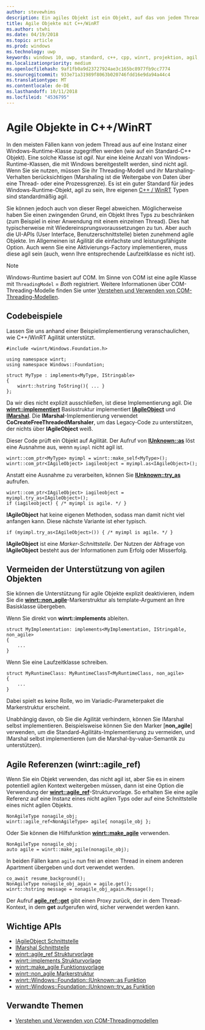 ```yaml
---
author: stevewhims
description: Ein agiles Objekt ist ein Objekt, auf das von jedem Thread aus zugegriffen werden kann. Ihre C++/WinRT-Typen sind standardmäßig agil, aber Sie können diese Option deaktivieren.
title: Agile Objekte mit C++/WinRT
ms.author: stwhi
ms.date: 04/19/2018
ms.topic: article
ms.prod: windows
ms.technology: uwp
keywords: windows 10, uwp, standard, c++, cpp, winrt, projektion, agil, objekt, agilität, IAgileObject
ms.localizationpriority: medium
ms.openlocfilehash: 9af1fb0a9d23727924ae3c165bc8977fb9cc7774
ms.sourcegitcommit: 933e71a31989f8063b020746fdd16e9da94a44c4
ms.translationtype: MT
ms.contentlocale: de-DE
ms.lasthandoff: 10/11/2018
ms.locfileid: "4536795"
---
```

# <a name="agile-objects-in-cwinrt"></a>Agile Objekte in C++/WinRT
In den meisten Fällen kann von jedem Thread aus auf eine Instanz einer Windows-Runtime-Klasse zugegriffen werden (wie auf ein Standard-C++ Objekt). Eine solche Klasse ist *agil*. Nur eine kleine Anzahl von Windows-Runtime-Klassen, die mit Windows bereitgestellt werden, sind nicht agil. Wenn Sie sie nutzen, müssen Sie ihr Threading-Modell und ihr Marshaling-Verhalten berücksichtigen (Marshaling ist die Weitergabe von Daten über eine Thread- oder eine Prozessgrenze). Es ist ein guter Standard für jedes Windows-Runtime-Objekt, agil zu sein, Ihre eigenen [C++ / WinRT](/windows/uwp/cpp-and-winrt-apis/intro-to-using-cpp-with-winrt) Typen sind standardmäßig agil.

Sie können jedoch auch von dieser Regel abweichen. Möglicherweise haben Sie einen zwingenden Grund, ein Objekt Ihres Typs zu beschränken (zum Beispiel in einer Anwendung mit einem einzelnen Thread). Dies hat typischerweise mit Wiedereinsprungsvoraussetzungen zu tun. Aber auch die UI-APIs (User Interface, Benutzerschnittstelle) bieten zunehmend agile Objekte. Im Allgemeinen ist Agilität die einfachste und leistungsfähigste Option. Auch wenn Sie eine Aktivierungs-Factory implementieren, muss diese agil sein (auch, wenn Ihre entsprechende Laufzeitklasse es nicht ist).

> [!NOTE]
> Windows-Runtime basiert auf COM. Im Sinne von COM ist eine agile Klasse mit `ThreadingModel` = *Both* registriert. Weitere Informationen über COM-Threading-Modelle finden Sie unter [Verstehen und Verwenden von COM-Threading-Modellen](https://msdn.microsoft.com/library/ms809971).

## <a name="code-examples"></a>Codebeispiele
Lassen Sie uns anhand einer Beispielimplementierung veranschaulichen, wie C++/WinRT Agilität unterstützt.

```cppwinrt
#include <winrt/Windows.Foundation.h>

using namespace winrt;
using namespace Windows::Foundation;

struct MyType : implements<MyType, IStringable>
{
    winrt::hstring ToString(){ ... }
};
```

Da wir dies nicht explizit ausschließen, ist diese Implementierung agil. Die [**winrt::implementiert**](/uwp/cpp-ref-for-winrt/implements) Basisstruktur implementiert [**IAgileObject**](https://msdn.microsoft.com/library/windows/desktop/hh802476) und [**IMarshal**](https://docs.microsoft.com/previous-versions/windows/embedded/ms887993). Die **IMarshal**-Implementierung verwendet **CoCreateFreeThreadedMarshaler**, um das Legacy-Code zu unterstützen, der nichts über **IAgileObject** weiß.

Dieser Code prüft ein Objekt auf Agilität. Der Aufruf von [**IUnknown::as**](/uwp/cpp-ref-for-winrt/windows-foundation-iunknown#iunknownas-function) löst eine Ausnahme aus, wenn `myimpl` nicht agil ist.

```cppwinrt
winrt::com_ptr<MyType> myimpl = winrt::make_self<MyType>();
winrt::com_ptr<IAgileObject> iagileobject = myimpl.as<IAgileObject>();
```

Anstatt eine Ausnahme zu verarbeiten, können Sie [**IUnknown::try_as**](/uwp/cpp-ref-for-winrt/windows-foundation-iunknown#iunknowntryas-function) aufrufen.

```cppwinrt
winrt::com_ptr<IAgileObject> iagileobject = myimpl.try_as<IAgileObject>();
if (iagileobject) { /* myimpl is agile. */ }
```

**IAgileObject** hat keine eigenen Methoden, sodass man damit nicht viel anfangen kann. Diese nächste Variante ist eher typisch.

```cppwinrt
if (myimpl.try_as<IAgileObject>()) { /* myimpl is agile. */ }
```

**IAgileObject** ist eine *Marker-Schnittstelle*. Der Nutzen der Abfrage von **IAgileObject** besteht aus der Informationen zum Erfolg oder Misserfolg.

## <a name="opting-out-of-agile-object-support"></a>Vermeiden der Unterstützung von agilen Objekten
Sie können die Unterstützung für agile Objekte explizit deaktivieren, indem Sie die [**winrt::non_agile**](/uwp/cpp-ref-for-winrt/non_agile)-Markerstruktur als template-Argument an Ihre Basisklasse übergeben.

Wenn Sie direkt von **winrt::implements** ableiten.

```cppwinrt
struct MyImplementation: implements<MyImplementation, IStringable, non_agile>
{
    ...
}
```

Wenn Sie eine Laufzeitklasse schreiben.

```cppwinrt
struct MyRuntimeClass: MyRuntimeClassT<MyRuntimeClass, non_agile>
{
    ...
}
```

Dabei spielt es keine Rolle, wo im Variadic-Parameterpaket die Markerstruktur erscheint.

Unabhängig davon, ob Sie die Agilität verhindern, können Sie IMarshal selbst implementieren. Beispielsweise können Sie den Marker [**non_agile**] verwenden, um die Standard-Agilitäts-Implementierung zu vermeiden, und IMarshal selbst implementieren (um die Marshal-by-value-Semantik zu unterstützen).

## <a name="agile-references-winrtagileref"></a>Agile Referenzen (winrt::agile_ref)
Wenn Sie ein Objekt verwenden, das nicht agil ist, aber Sie es in einem potentiell agilen Kontext weitergeben müssen, dann ist eine Option die Verwendung der [**winrt::agile_ref**](/uwp/cpp-ref-for-winrt/agile-ref)-Strukturvorlage. So erhalten Sie eine agile Referenz auf eine Instanz eines nicht agilen Typs oder auf eine Schnittstelle eines nicht agilen Objekts.

```cppwinrt
NonAgileType nonagile_obj;
winrt::agile_ref<NonAgileType> agile{ nonagile_obj };
```
Oder Sie können die Hilfsfunktion [**winrt::make_agile**](/uwp/cpp-ref-for-winrt/make-agile) verwenden.

```cppwinrt
NonAgileType nonagile_obj;
auto agile = winrt::make_agile(nonagile_obj);
```

In beiden Fällen kann `agile` nun frei an einen Thread in einem anderen Apartment übergeben und dort verwendet werden.

```cppwinrt
co_await resume_background();
NonAgileType nonagile_obj_again = agile.get();
winrt::hstring message = nonagile_obj_again.Message();
```

Der Aufruf [**agile_ref::get**](/uwp/cpp-ref-for-winrt/agile-ref#agilerefget-function) gibt einen Proxy zurück, der in dem Thread-Kontext, in dem **get** aufgerufen wird, sicher verwendet werden kann.

## <a name="important-apis"></a>Wichtige APIs
* [IAgileObject Schnittstelle](https://msdn.microsoft.com/library/windows/desktop/hh802476)
* [IMarshal Schnittstelle](https://docs.microsoft.com/previous-versions/windows/embedded/ms887993)
* [winrt::agile_ref Strukturvorlage](/uwp/cpp-ref-for-winrt/agile-ref)
* [winrt::implements Strukturvorlage](/uwp/cpp-ref-for-winrt/implements)
* [winrt::make_agile Funktionsvorlage](/uwp/cpp-ref-for-winrt/make-agile)
* [winrt::non_agile Markerstruktur](/uwp/cpp-ref-for-winrt/non_agile)
* [winrt::Windows::Foundation::IUnknown::as Funktion](/uwp/cpp-ref-for-winrt/windows-foundation-iunknown#iunknownas-function)
* [winrt::Windows::Foundation::IUnknown::try_as Funktion](/uwp/cpp-ref-for-winrt/windows-foundation-iunknown#iunknowntryas-function)

## <a name="related-topics"></a>Verwandte Themen
* [Verstehen und Verwenden von COM-Threadingmodellen](https://msdn.microsoft.com/library/ms809971)
